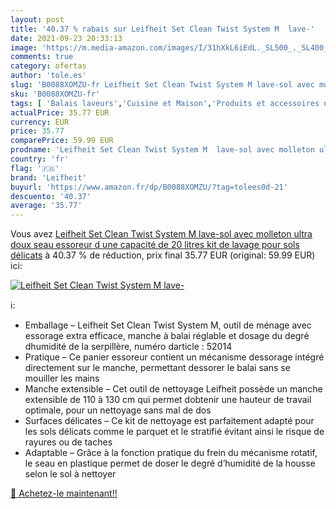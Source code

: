 ```yaml
---
layout: post
title: '40.37 % rabais sur Leifheit Set Clean Twist System M  lave-'
date: 2021-09-23 20:33:13
image: 'https://m.media-amazon.com/images/I/31hXkL6iEdL._SL500_._SL400_.jpg'
comments: true
category: ofertas
author: 'tole.es'
slug: 'B0088XOMZU-fr Leifheit Set Clean Twist System M lave-sol avec molleton...'
sku: 'B0088XOMZU-fr'
tags: [ 'Balais laveurs','Cuisine et Maison','Produits et accessoires de nettoyage','leifheit', ]
actualPrice: 35.77 EUR
currency: EUR
price: 35.77
comparePrice: 59.99 EUR
prodname: 'Leifheit Set Clean Twist System M  lave-sol avec molleton ultra doux  seau essoreur d une capacité de 20 litres  kit de lavage pour sols délicats'
country: 'fr'
flag: '🇫🇷'
brand: 'Leifheit'
buyurl: 'https://www.amazon.fr/dp/B0088XOMZU/?tag=tolees0d-21'
descuento: '40.37'
average: '35.77'
---
```


Vous avez [Leifheit Set Clean Twist System M  lave-sol avec molleton ultra doux  seau essoreur d une capacité de 20 litres  kit de lavage pour sols délicats](https://www.amazon.fr/dp/B0088XOMZU/?tag=tolees0d-21)  à  40.37 % de réduction, prix final  35.77 EUR (original: 59.99 EUR) ici:

[![Leifheit Set Clean Twist System M  lave-](https://m.media-amazon.com/images/I/31hXkL6iEdL._SL500_._SL400_.jpg)](https://www.amazon.fr/dp/B0088XOMZU/?tag=tolees0d-21)

ℹ️:

- Emballage – Leifheit Set Clean Twist System M, outil de ménage avec essorage extra efficace, manche à balai réglable et dosage du degré dhumidité de la serpillère, numéro darticle : 52014
- Pratique – Ce panier essoreur contient un mécanisme dessorage intégré directement sur le manche, permettant dessorer le balai sans se mouiller les mains
- Manche extensible – Cet outil de nettoyage Leifheit possède un manche extensible de 110 à 130 cm qui permet dobtenir une hauteur de travail optimale, pour un nettoyage sans mal de dos
- Surfaces délicates – Ce kit de nettoyage est parfaitement adapté pour les sols délicats comme le parquet et le stratifié évitant ainsi le risque de rayures ou de taches
- Adaptable – Grâce à la fonction pratique du frein du mécanisme rotatif, le seau en plastique permet de doser le degré d’humidité de la housse selon le sol à nettoyer

[🛒 Achetez-le maintenant!!](https://www.amazon.fr/dp/B0088XOMZU/?tag=tolees0d-21)
